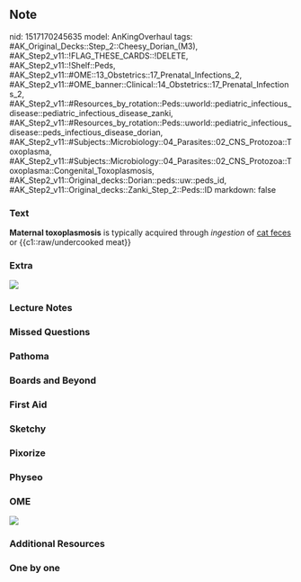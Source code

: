 ## Note
nid: 1517170245635
model: AnKingOverhaul
tags: #AK_Original_Decks::Step_2::Cheesy_Dorian_(M3), #AK_Step2_v11::!FLAG_THESE_CARDS::!DELETE, #AK_Step2_v11::!Shelf::Peds, #AK_Step2_v11::#OME::13_Obstetrics::17_Prenatal_Infections_2, #AK_Step2_v11::#OME_banner::Clinical::14_Obstetrics::17_Prenatal_Infections_2, #AK_Step2_v11::#Resources_by_rotation::Peds::uworld::pediatric_infectious_disease::pediatric_infectious_disease_zanki, #AK_Step2_v11::#Resources_by_rotation::Peds::uworld::pediatric_infectious_disease::peds_infectious_disease_dorian, #AK_Step2_v11::#Subjects::Microbiology::04_Parasites::02_CNS_Protozoa::Toxoplasma, #AK_Step2_v11::#Subjects::Microbiology::04_Parasites::02_CNS_Protozoa::Toxoplasma::Congenital_Toxoplasmosis, #AK_Step2_v11::Original_decks::Dorian::peds::uw::peds_id, #AK_Step2_v11::Original_decks::Zanki_Step_2::Peds::ID
markdown: false

### Text
<b>Maternal toxoplasmosis</b> is typically acquired through
<i>ingestion</i> of <u>cat feces</u> or {{c1::raw/undercooked
meat}}

### Extra
<img src="help%20.png">

### Lecture Notes


### Missed Questions


### Pathoma


### Boards and Beyond


### First Aid


### Sketchy


### Pixorize


### Physeo


### OME
<div class="ome-widget">
  <a href=
  "https://onlinemeded.org/spa/obstetrics/prenatal-infections-2/acquire?ref=anki">
  <img src="_OME_AnkiFlashcards_Lesson_1.png"></a>
</div>

### Additional Resources


### One by one

